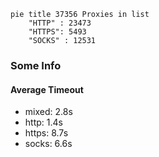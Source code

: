 
```mermaid
pie title 37356 Proxies in list
    "HTTP" : 23473
    "HTTPS": 5493
    "SOCKS" : 12531
```

### Some Info
#### Average Timeout

- mixed: 2.8s
- http: 1.4s
- https: 8.7s
- socks: 6.6s